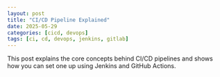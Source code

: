 ```yaml
---
layout: post
title: "CI/CD Pipeline Explained"
date: 2025-05-29
categories: [cicd, devops]
tags: [ci, cd, devops, jenkins, gitlab]
---
```


This post explains the core concepts behind CI/CD pipelines and shows how you can set one up using Jenkins and GitHub Actions.

